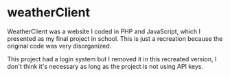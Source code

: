 # weatherClient
WeatherClient was a website I coded in PHP and JavaScript, which I presented as my final project in school. This is just a recreation because the original code was very disorganized.

This project had a login system but I removed it in this recreated version, I don't think it's necessary as long as the project is not using API keys.

